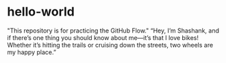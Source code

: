 # hello-world
"This repository is for practicing the GitHub Flow."
“Hey, I’m Shashank, and if there’s one thing you should know about me—it’s that I love bikes! Whether it’s hitting the trails or cruising down the streets, two wheels are my happy place.”
